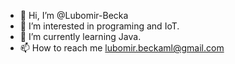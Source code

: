 - 👋 Hi, I’m @Lubomir-Becka
- 👀 I’m interested in programing and IoT.
- 🌱 I’m currently learning Java.
- 📫 How to reach me lubomir.beckaml@gmail.com

<!---
Lubomir-Becka/Lubomir-Becka is a ✨ special ✨ repository because its `README.md` (this file) appears on your GitHub profile.
You can click the Preview link to take a look at your changes.
--->
